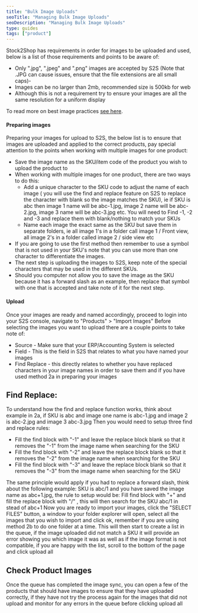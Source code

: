```yaml
---
title: "Bulk Image Uploads"
seoTitle: "Managing Bulk Image Uploads"
seoDescription: "Managing Bulk Image Uploads"
type: guides
tags: ["product"]
---
```


Stock2Shop has requirements in order for images to be uploaded and used, below is a list of those requirements and points to be aware of: 
- Only ".jpg", ".jpeg" and ".png" images are accepted by S2S (Note that .JPG can cause issues, ensure that the file extensions are all small caps)-
- Images can be no larger than 2mb, recommended size is 500kb for web 
- Although this is not a requirement try to ensure your images are all the same resolution for a uniform display

To read more on best image practices [see here](/documentation/product-data/product-images/).

#### Preparing images
Preparing your images for upload to S2S, the below list is to ensure that images are uploaded and applied to the correct products, pay special attention to the points when working with multiple images for one product:
- Save the image name as the SKU/item code of the product you wish to upload the product to 
- When working with multiple images for one product, there are two ways to do this: 
  - Add a unique character to the SKU code to adjust the name of each image ( you will use the find and replace feature on S2S to replace the character with blank so the image matches the SKU), ie if SKU is abc then image 1 name will be abc-1.jpg, image 2 name will be abc-2.jpg, image 3 name will be abc-3.jpg etc.  You will need to Find -1, -2 and -3 and replace them with blank/nothing to match your SKUs
  - Name each image the exact same as the SKU but save them in separate folders, ie all image 1's in a folder call image 1 / Front view, all image 2's in a folder called image 2 / side view etc
- If you are going to use the first method then remember to use a symbol that is not used in your SKU's note that you can use more than one character to differentiate the images.
- The next step is uploading the images to S2S, keep note of the special characters that may be used in the different SKUs.
- Should you computer not allow you to save the image as the SKU because it has a forward slash as an example, then replace that symbol with one that is accepted and take note of it for the next step.

#### Upload
Once your images are ready and named accordingly, proceed to login into your S2S console, navigate to "Products" > "Import Images"
Before selecting the images you want to upload there are a couple points to take note of:
- Source - Make sure that your ERP/Accounting System is selected
- Field - This is the field in S2S that relates to what you have named your images 
- Find Replace - this directly relates to whether you have replaced characters in your image names in order to save them and if you have used method 2a in preparing your images

## Find Replace:

To understand how the find and replace function works, think about example in 2a, if SKU is abc and image one name is abc-1.jpg and image 2 is abc-2.jpg and image 3 abc-3.jpg
Then you would need to setup three find and replace rules: 
- Fill the find block with "-1" and leave the replace block blank so that it removes the "-1" from the image name when searching for the SKU
- Fill the find block with "-2" and leave the replace block blank so that it removes the "-2" from the image name when searching for the SKU
- Fill the find block with "-3" and leave the replace block blank so that it removes the "-3" from the image name when searching for the SKU

The same principle would apply if you had to replace a forward slash, think about the following example:
SKU is abc/1 and you have saved the image name as abc+1.jpg, the rule to setup would be:
Fill find block with "+" and fill the replace block with "/" , this will then search for the SKU abc/1 in stead of abc+1
Now you are ready to import your images, click the "SELECT FILES" button, a window to your folder explorer will open, select all the images that you wish to import and click ok, remember if you are using method 2b to do one folder at a time.
This will then start to create a list in the queue, if the image uploaded did not match a SKU it will provide an error showing you which image it was as well as if the image format is not compatible, if you are happy with the list, scroll to the bottom of the page and click upload all

## Check Product Images
 
Once the queue has completed the image sync, you can open a few of the products that should have images to ensure that they have uploaded correctly, if they have not try the process again for the images that did not upload and monitor for any errors in the queue before clicking upload all